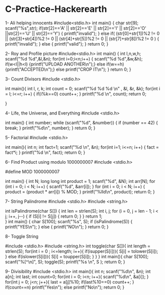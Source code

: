 # C-Practice-Hackerearth

1- Ali helping innocents
#include<stdio.h>
int main()
{
	char str[9];
	scanf("%s",str);
	if(str[2]=='A' || str[2]=='E' || str[2]=='I' || str[2]=='O'  ||str[2]=='U' || str[2]=='Y') 
		{ printf("invalid");  }
	else if( (str[0]+str[1])%2 != 0 || (str[3]+str[4])%2 != 0 ||   (str[4]+str[5])%2 != 0  || (str[7]+str[8])%2 != 0  )
	{ printf("invalid"); }
	else
	{ printf("valid");  }
	return 0;
}


2- Roy and Profile picture
#include<stdio.h>
int main()
{
	int l,n,w,h;
	scanf("%d %d",&l,&n);
	for(int i=0;i<n;i++)
	{
		scanf("%d %d",&w,&h);
		if(w<l||h<l) {printf("UPLOAD ANOTHER\n");}
		else if(w==h) {printf("ACCEPTED\n");}
		else printf("CROP IT\n");
	}
	return 0;
}

3- Count Divisors
#include <stdio.h>

int main(){
	int l, r, k;
	int count = 0;
	scanf("%d %d %d \n" , &l, &r, &k);
	for(int i = l; i<=r; i++)
	 {
		if(i%k==0) count++;
	 }
	 printf("%d \n", count);
	 return 0;
	     
}

4- Life, the Universe, and Everything
#include <stdio.h>

int main() {
    int number;
    while (scanf("%d", &number)) {
        if (number == 42) {
            break;
        }
        printf("%d\n", number);
    }
    return 0;
}

5- Factorial
#include <stdio.h>

int main(){
	int n;
	int fact=1;
	scanf("%d \n", &n);
	for(int i=1; i<=n; i++)
	{
      fact = fact*i;
	}
	printf("%d \n", fact);
	return 0;
}

6- Find Product using modulo 1000000007
#include <stdio.h>

#define MOD 1000000007

int main() {
    int N;
    long long int product = 1;
    scanf("%d", &N);
    int arr[N];
    for (int i = 0; i < N; i++) {
        scanf("%d", &arr[i]);
    }
    for (int i = 0; i < N; i++) {
        product = (product * arr[i]) % MOD;
    }
    printf("%lld\n", product);
    return 0;
}

7- String Palindrome
#include <stdio.h>
#include <string.h>

int isPalindrome(char S[]) {
    int len = strlen(S);
    int i, j;
    for (i = 0, j = len - 1; i < j; i++, j--) {
        if (S[i] != S[j]) {
            return 0; 
        }
    }
    return 1;  
}
int main() {
    char S[100];
    scanf("%s", S);
    if (isPalindrome(S)) {
        printf("YES\n");
    } else {
        printf("NO\n");
    }
    return 0;
}

8- Toggle String

#include <stdio.h>
#include <string.h>
int toggle(char S[]){
	int length = strlen(S);
	for(int i = 0 ; i<=length; i++){
		if(isupper(S[i])){
			S[i] = tolower(S[i]);
		}
		else if(islower(S[i])){
			S[i] = toupper(S[i]);
		}
	}
}
int main(){
	char S[100];
	scanf("%[^\n]", S);
	toggle(S);
	printf("%s \n", S );
	return 0;
}

9- Divisibility
#include <stdio.h>
int main(){
	int n;
	scanf("%d\n", &n);
	int a[n];
	int last;
	int count=0;
	for(int i = 0; i<n; i++){
		scanf("%d\n", &a[i]);
	}
	for(int j = 0; j<n; j++){
		last = a[j]%10;	
		if(last%10==0) count++;	
	}
	if(count==n) printf("Yes\n");
	else printf("No\n");
	return 0;
}

